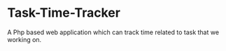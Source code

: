 # Task-Time-Tracker
A Php based web application which can track time related to task that we working on.

